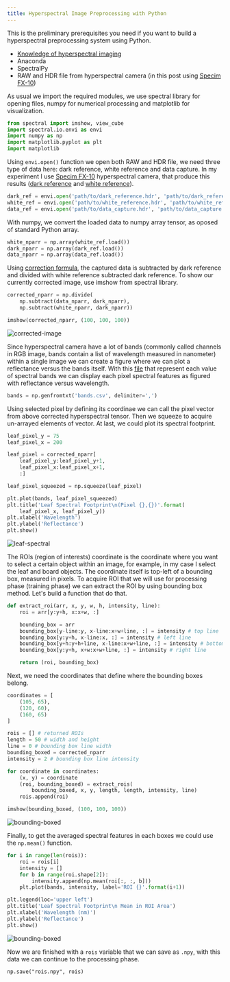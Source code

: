 ```yaml
---
title: Hyperspectral Image Preprocessing with Python
---
```


This is the preliminary prerequisites you need if you want to build a hyperspectral preprocessing system using Python.

- [Knowledge of hyperspectral imaging](https://www.microimages.com/documentation/Tutorials/hyprspec.pdf)
- Anaconda
- SpectralPy
- RAW and HDR file from hyperspectral camera (in this post using [Specim FX-10](https://www.specim.fi/downloads/Specim-FX10-Technical-Datasheet-01.pdf))

As usual we import the required modules, we use spectral library for opening files, numpy for numerical processing and matplotlib for visualization.
```python
from spectral import imshow, view_cube
import spectral.io.envi as envi
import numpy as np
import matplotlib.pyplot as plt
import matplotlib
```
Using `envi.open()` function we open both RAW and HDR file, we need three type of data here: dark reference, white reference and data capture. In my experiment I use [Specim FX-10](https://www.specim.fi/downloads/Specim-FX10-Technical-Datasheet-01.pdf) hyperspectral camera, that produce this results ([dark reference](https://github.com/eufat/skripsi/tree/master/datasets/bisbul/DARK_REF_2/capture) and [white reference](https://github.com/eufat/skripsi/tree/master/datasets/bisbul/WHITE_REF_2/capture)).
```python
dark_ref = envi.open('path/to/dark_reference.hdr', 'path/to/dark_reference.raw')
white_ref = envi.open('path/to/white_reference.hdr', 'path/to/white_reference.raw')
data_ref = envi.open('path/to/data_capture.hdr', 'path/to/data_capture.raw')
```
With numpy, we convert the loaded data to numpy array tensor, as oposed of standard Python array.
```python
white_nparr = np.array(white_ref.load())
dark_nparr = np.array(dark_ref.load())
data_nparr = np.array(data_ref.load())
```
Using [correction formula](https://en.wikipedia.org/wiki/Flat-field_correction), the captured data is subtracted by dark reference and divided with white reference subtracted dark reference. To show our currently corrected image, use imshow from spectral library.
```python
corrected_nparr = np.divide(
    np.subtract(data_nparr, dark_nparr),
    np.subtract(white_nparr, dark_nparr))

imshow(corrected_nparr, (100, 100, 100))
```
![corrected-image](https://eufat.github.io/images/hyperspectral-preprocessing-1.png)

Since hyperspectral camera have a lot of bands (commonly called channels in RGB image, bands contain a list of wavelength measured in nanometer) within a single image we can create a figure where we can plot a reflectance versus the bands itself. With this [file](https://raw.githubusercontent.com/eufat/skripsi/master/notebooks/helpers/bands.csv) that represent each value of spectral bands we can display each pixel spectral features as figured with reflectance versus wavelength.
```python
bands = np.genfromtxt('bands.csv', delimiter=',')
```
Using selected pixel by defining its coordinae we can call the pixel vector from above corrected hyperspectral tensor. Then we squeeze to acquire un-arrayed elements of vector. At last, we could plot its spectral footprint.
```python
leaf_pixel_y = 75
leaf_pixel_x = 200

leaf_pixel = corrected_nparr[
    leaf_pixel_y:leaf_pixel_y+1,
    leaf_pixel_x:leaf_pixel_x+1,
    :]

leaf_pixel_squeezed = np.squeeze(leaf_pixel)

plt.plot(bands, leaf_pixel_squeezed)
plt.title('Leaf Spectral Footprint\n(Pixel {},{})'.format(
    leaf_pixel_x, leaf_pixel_y))
plt.xlabel('Wavelength')
plt.ylabel('Reflectance')
plt.show()
```
![leaf-spectral](https://eufat.github.io/images/hyperspectral-preprocessing-2.png)

The ROIs (region of interests) coordinate is the coordinate where you want to select a certain object within an image, for example, in my case I select the leaf and board objects. The coordinate itself is top-left of a bounding box, measured in pixels. To acquire ROI that we will use for processing phase (training phase) we can extract the ROI by using bounding box method. Let's build a function that do that.
```python
def extract_roi(arr, x, y, w, h, intensity, line):
    roi = arr[y:y+h, x:x+w, :]

    bounding_box = arr
    bounding_box[y-line:y, x-line:x+w+line, :] = intensity # top line
    bounding_box[y:y+h, x-line:x, :] = intensity # left line
    bounding_box[y+h:y+h+line, x-line:x+w+line, :] = intensity # bottom line
    bounding_box[y:y+h, x+w:x+w+line, :] = intensity # right line

    return (roi, bounding_box)
```
Next, we need the coordinates that define where the bounding boxes belong.
```python
coordinates = [
    (105, 65),
    (120, 60),
    (160, 65)
]
```

```python
rois = [] # returned ROIs
length = 50 # width and height
line = 0 # bounding box line width
bounding_boxed = corrected_nparr
intensity = 2 # bounding box line intensity

for coordinate in coordinates:
    (x, y) = coordinate
    (roi, bounding_boxed) = extract_rois(
        bounding_boxed, x, y, length, length, intensity, line)
    rois.append(roi)

imshow(bounding_boxed, (100, 100, 100))
```
![bounding-boxed](https://eufat.github.io/images/hyperspectral-preprocessing-3.png)

Finally, to get the averaged spectral features in each boxes we could use the `np.mean()` function.
```python
for i in range(len(rois)):
    roi = rois[i]
    intensity = []
    for b in range(roi.shape[2]):
        intensity.append(np.mean(roi[:, :, b]))
    plt.plot(bands, intensity, label='ROI {}'.format(i+1))

plt.legend(loc='upper left')
plt.title('Leaf Spectral Footprint\n Mean in ROI Area')
plt.xlabel('Wavelength (nm)')
plt.ylabel('Reflectance')
plt.show()
```
![bounding-boxed](https://eufat.github.io/images/hyperspectral-preprocessing-4.png)

Now we are finished with a `rois` variable that we can save as `.npy`, with this data we can continue to the processing phase.

```
np.save("rois.npy", rois)
```
